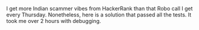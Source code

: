 I get more Indian scammer vibes from HackerRank than that Robo call I get every Thursday. Nonetheless, here is a solution that passed all the tests. It took me over 2 hours with debugging.
